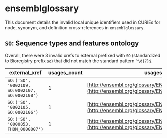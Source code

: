 # ensemblglossary

This document details the invalid local unique identifiers used in CURIEs
for node, synonym, and definition cross-references in `ensemblglossary`.


## `SO`: Sequence types and features ontology

Overall, there were 3 invalid
xrefs to external prefixed with `SO` (standardized to Bioregistry
prefix [`so`](https://bioregistry.io/so)) that
did not match the standard pattern `^\d{7}$`.

| external_xref                                  |   usages_count | usages                                                                                             |
|------------------------------------------------|----------------|----------------------------------------------------------------------------------------------------|
| `SO:('SO', '0002109, SO:0002107, SO:0002108')` |              1 | [http://ensembl.org/glossary/ENSGLOSSARY_0000050](http://ensembl.org/glossary/ENSGLOSSARY_0000050) |
| `SO:('SO', '0002105, SO:0002106')`             |              1 | [http://ensembl.org/glossary/ENSGLOSSARY_0000051](http://ensembl.org/glossary/ENSGLOSSARY_0000051) |
| `SO:('SO', '0000853, FHOM_0000007')`           |              1 | [http://ensembl.org/glossary/ENSGLOSSARY_0000080](http://ensembl.org/glossary/ENSGLOSSARY_0000080) |

